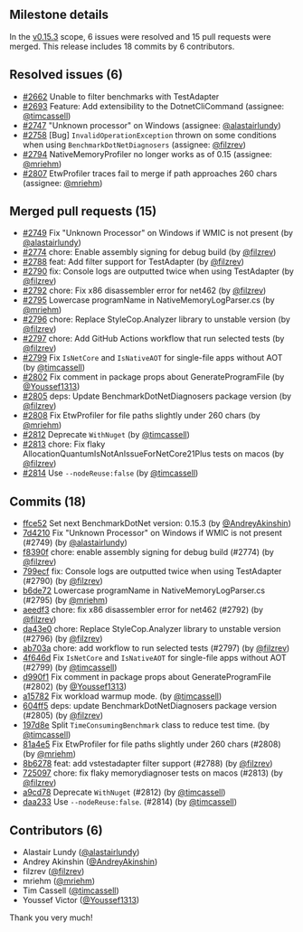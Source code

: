 ## Milestone details

In the [v0.15.3](https://github.com/dotnet/BenchmarkDotNet/issues?q=milestone:v0.15.3) scope, 
6 issues were resolved and 15 pull requests were merged.
This release includes 18 commits by 6 contributors.

## Resolved issues (6)

* [#2662](https://github.com/dotnet/BenchmarkDotNet/issues/2662) Unable to filter benchmarks with TestAdapter
* [#2693](https://github.com/dotnet/BenchmarkDotNet/issues/2693) Feature: Add extensibility to the  DotnetCliCommand (assignee: [@timcassell](https://github.com/timcassell))
* [#2747](https://github.com/dotnet/BenchmarkDotNet/issues/2747) "Unknown processor" on Windows (assignee: [@alastairlundy](https://github.com/alastairlundy))
* [#2758](https://github.com/dotnet/BenchmarkDotNet/issues/2758) [Bug] `InvalidOperationException` thrown on some conditions when using `BenchmarkDotNetDiagnosers` (assignee: [@filzrev](https://github.com/filzrev))
* [#2794](https://github.com/dotnet/BenchmarkDotNet/issues/2794) NativeMemoryProfiler no longer works as of 0.15 (assignee: [@mriehm](https://github.com/mriehm))
* [#2807](https://github.com/dotnet/BenchmarkDotNet/issues/2807) EtwProfiler traces fail to merge if path approaches 260 chars (assignee: [@mriehm](https://github.com/mriehm))

## Merged pull requests (15)

* [#2749](https://github.com/dotnet/BenchmarkDotNet/pull/2749) Fix "Unknown Processor" on Windows if WMIC is not present (by [@alastairlundy](https://github.com/alastairlundy))
* [#2774](https://github.com/dotnet/BenchmarkDotNet/pull/2774) chore: Enable assembly signing for debug build (by [@filzrev](https://github.com/filzrev))
* [#2788](https://github.com/dotnet/BenchmarkDotNet/pull/2788) feat: Add filter support for TestAdapter (by [@filzrev](https://github.com/filzrev))
* [#2790](https://github.com/dotnet/BenchmarkDotNet/pull/2790) fix: Console logs are outputted twice when using TestAdapter (by [@filzrev](https://github.com/filzrev))
* [#2792](https://github.com/dotnet/BenchmarkDotNet/pull/2792) chore: Fix x86 disassembler error for net462 (by [@filzrev](https://github.com/filzrev))
* [#2795](https://github.com/dotnet/BenchmarkDotNet/pull/2795) Lowercase programName in NativeMemoryLogParser.cs (by [@mriehm](https://github.com/mriehm))
* [#2796](https://github.com/dotnet/BenchmarkDotNet/pull/2796) chore: Replace StyleCop.Analyzer library to unstable version (by [@filzrev](https://github.com/filzrev))
* [#2797](https://github.com/dotnet/BenchmarkDotNet/pull/2797) chore: Add GitHub Actions workflow that run selected tests (by [@filzrev](https://github.com/filzrev))
* [#2799](https://github.com/dotnet/BenchmarkDotNet/pull/2799) Fix `IsNetCore` and `IsNativeAOT` for single-file apps without AOT (by [@timcassell](https://github.com/timcassell))
* [#2802](https://github.com/dotnet/BenchmarkDotNet/pull/2802) Fix comment in package props about GenerateProgramFile (by [@Youssef1313](https://github.com/Youssef1313))
* [#2805](https://github.com/dotnet/BenchmarkDotNet/pull/2805) deps: Update BenchmarkDotNetDiagnosers package version (by [@filzrev](https://github.com/filzrev))
* [#2808](https://github.com/dotnet/BenchmarkDotNet/pull/2808) Fix EtwProfiler for file paths slightly under 260 chars (by [@mriehm](https://github.com/mriehm))
* [#2812](https://github.com/dotnet/BenchmarkDotNet/pull/2812) Deprecate `WithNuget` (by [@timcassell](https://github.com/timcassell))
* [#2813](https://github.com/dotnet/BenchmarkDotNet/pull/2813) chore: Fix flaky AllocationQuantumIsNotAnIssueForNetCore21Plus tests on macos (by [@filzrev](https://github.com/filzrev))
* [#2814](https://github.com/dotnet/BenchmarkDotNet/pull/2814) Use `--nodeReuse:false` (by [@timcassell](https://github.com/timcassell))

## Commits (18)

* [ffce52](https://github.com/dotnet/BenchmarkDotNet/commit/ffce52e3b45792a064b8be10342ff3266bdb91df) Set next BenchmarkDotNet version: 0.15.3 (by [@AndreyAkinshin](https://github.com/AndreyAkinshin))
* [7d4210](https://github.com/dotnet/BenchmarkDotNet/commit/7d4210d65feb632cd77d7e00685a5b89322be18a) Fix "Unknown Processor" on Windows if WMIC is not present (#2749) (by [@alastairlundy](https://github.com/alastairlundy))
* [f8390f](https://github.com/dotnet/BenchmarkDotNet/commit/f8390f8ff1af22928d094c58773723fb8b099019) chore: enable assembly signing for debug build (#2774) (by [@filzrev](https://github.com/filzrev))
* [799ecf](https://github.com/dotnet/BenchmarkDotNet/commit/799ecfc514f310efcd93d274199795f2ae4e276e) fix: Console logs are outputted twice when using TestAdapter (#2790) (by [@filzrev](https://github.com/filzrev))
* [b6de72](https://github.com/dotnet/BenchmarkDotNet/commit/b6de7258d5dcff845b9e1ecce023c1796c3ba168) Lowercase programName in NativeMemoryLogParser.cs (#2795) (by [@mriehm](https://github.com/mriehm))
* [aeedf3](https://github.com/dotnet/BenchmarkDotNet/commit/aeedf36e92e7b107f5f999e08fa33a00210a7b67) chore: fix x86 disassembler error for net462 (#2792) (by [@filzrev](https://github.com/filzrev))
* [da43e0](https://github.com/dotnet/BenchmarkDotNet/commit/da43e0bca46c6d4a6b7ba8389a333d980149e88c) chore: Replace StyleCop.Analyzer library to unstable version (#2796) (by [@filzrev](https://github.com/filzrev))
* [ab703a](https://github.com/dotnet/BenchmarkDotNet/commit/ab703aa85361a002be756616d26253e3485e8383) chore: add workflow to run selected tests (#2797) (by [@filzrev](https://github.com/filzrev))
* [4f646d](https://github.com/dotnet/BenchmarkDotNet/commit/4f646d3663a5947cddee2ace92219b1755dee962) Fix `IsNetCore` and `IsNativeAOT` for single-file apps without AOT (#2799) (by [@timcassell](https://github.com/timcassell))
* [d990f1](https://github.com/dotnet/BenchmarkDotNet/commit/d990f104cd27ae9af12210b4e21a31ceb5986464) Fix comment in package props about GenerateProgramFile (#2802) (by [@Youssef1313](https://github.com/Youssef1313))
* [a15782](https://github.com/dotnet/BenchmarkDotNet/commit/a15782f7682a384eeb7e52bc010cc793f7900a1b) Fix workload warmup mode. (by [@timcassell](https://github.com/timcassell))
* [604ff5](https://github.com/dotnet/BenchmarkDotNet/commit/604ff55c00edb3d778e484f56cbc9b50d66245ea) deps: update BenchmarkDotNetDiagnosers package version (#2805) (by [@filzrev](https://github.com/filzrev))
* [197d8e](https://github.com/dotnet/BenchmarkDotNet/commit/197d8ed98fd6e373d268baac977997ca3a6b5ab4) Split `TimeConsumingBenchmark` class to reduce test time. (by [@timcassell](https://github.com/timcassell))
* [81a4e5](https://github.com/dotnet/BenchmarkDotNet/commit/81a4e552005a24f01788f4aae861398da77021c3) Fix EtwProfiler for file paths slightly under 260 chars (#2808) (by [@mriehm](https://github.com/mriehm))
* [8b6278](https://github.com/dotnet/BenchmarkDotNet/commit/8b62787c79f1513b2868b4d4d685d79a7f3acd51) feat: add vstestadapter filter support (#2788) (by [@filzrev](https://github.com/filzrev))
* [725097](https://github.com/dotnet/BenchmarkDotNet/commit/7250970347cffd7e83da5521c46d75a1c492dd2a) chore: fix flaky memorydiagnoser tests on macos (#2813) (by [@filzrev](https://github.com/filzrev))
* [a9cd78](https://github.com/dotnet/BenchmarkDotNet/commit/a9cd7803d143003860581cef69e542d5fce0a87f) Deprecate `WithNuget` (#2812) (by [@timcassell](https://github.com/timcassell))
* [daa233](https://github.com/dotnet/BenchmarkDotNet/commit/daa233906cc5aba9aa94d4bc1b3dc449e42806e9) Use `--nodeReuse:false`. (#2814) (by [@timcassell](https://github.com/timcassell))

## Contributors (6)

* Alastair Lundy ([@alastairlundy](https://github.com/alastairlundy))
* Andrey Akinshin ([@AndreyAkinshin](https://github.com/AndreyAkinshin))
* filzrev ([@filzrev](https://github.com/filzrev))
* mriehm ([@mriehm](https://github.com/mriehm))
* Tim Cassell ([@timcassell](https://github.com/timcassell))
* Youssef Victor ([@Youssef1313](https://github.com/Youssef1313))

Thank you very much!

